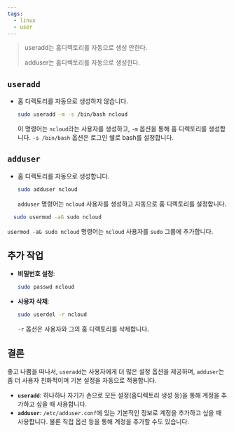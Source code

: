 ```yaml
---
tags:
  - linux
  - user
---
```


> useradd는 홈디렉토리를 자동으로 생성 안한다.
> 
> adduser는 홈디렉토리를 자동으로 생성한다.

## `useradd`

- 홈 디렉토리를 자동으로 생성하지 않습니다.
  ```bash
  sudo useradd -m -s /bin/bash ncloud
  ```
  이 명령어는 `ncloud`라는 사용자를 생성하고, `-m` 옵션을 통해 홈 디렉토리를 생성합니다. `-s /bin/bash` 옵션은 로그인 쉘로 bash를 설정합니다.
  
## `adduser`

- 홈 디렉토리를 자동으로 생성합니다.
  ```bash
  sudo adduser ncloud
  ```
  `adduser` 명령어는 `ncloud` 사용자를 생성하고 자동으로 홈 디렉토리를 설정합니다. 
```bash
  sudo usermod -aG sudo ncloud
```
`usermod -aG sudo ncloud` 명령어는 `ncloud` 사용자를 `sudo` 그룹에 추가합니다.
## 추가 작업

- **비밀번호 설정**: 
  ```bash
  sudo passwd ncloud
  ```
- **사용자 삭제**: 
  ```bash
  sudo userdel -r ncloud
  ```
  `-r` 옵션은 사용자와 그의 홈 디렉토리를 삭제합니다.

## 결론

좋고 나쁨을 떠나서, `useradd`는 사용자에게 더 많은 설정 옵션을 제공하며, `adduser`는 좀 더 사용자 친화적이며 기본 설정을 자동으로 적용합니다.

- **`useradd`**: 하나하나 자기가 손으로 모든 설정(홈디렉토리 생성 등)을 통해 계정을 추가하고 싶을 때 사용합니다.
- **`adduser`**: `/etc/adduser.conf`에 있는 기본적인 정보로 계정을 추가하고 싶을 때 사용합니다. 물론 직접 옵션 등을 통해 계정을 추가할 수도 있습니다.
